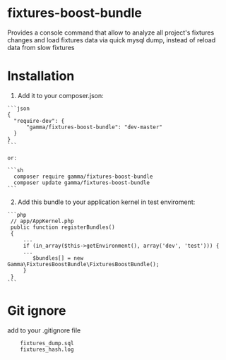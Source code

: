 # fixtures-boost-bundle

Provides a console command that allow to analyze all project's fixtures changes and load fixtures data via quick mysql dump, instead of reload data from slow fixtures

Installation
============

  1. Add it to your composer.json:

    ```json
    {
      "require-dev": {
          "gamma/fixtures-boost-bundle": "dev-master"
      }
    }
    ```

    or:

    ```sh
      composer require gamma/fixtures-boost-bundle
      composer update gamma/fixtures-boost-bundle
    ```

  2. Add this bundle to your application kernel in test enviroment:

    ```php
     // app/AppKernel.php
     public function registerBundles()
     {
         ...
         if (in_array($this->getEnvironment(), array('dev', 'test'))) {
         ...
            $bundles[] = new Gamma\FixturesBoostBundle\FixturesBoostBundle();
         }
     }
    ```

Git ignore
==========
add to your .gitignore file
```
	fixtures_dump.sql
	fixtures_hash.log
```
